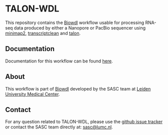 # TALON-WDL
This repository contains the [Biowdl](https://github.com/biowdl) workflow
usable for processing RNA-seq data produced by either a Nanopore or PacBio
sequencer using [minimap2](https://github.com/lh3/minimap2),
[transcriptclean](https://github.com/mortazavilab/TranscriptClean) and
[talon](https://github.com/mortazavilab/TALON).

## Documentation
Documentation for this workflow can be
found [here](https://biowdl.github.io/TALON-WDL/).

## About
This workflow is part of [Biowdl](https://github.com/biowdl) developed by the
SASC team at [Leiden University Medical Center](https://www.lumc.nl/).

## Contact
<p>
  <!-- Obscure e-mail address for spammers -->
For any question related to TALON-WDL, please use the
<a href="https://github.com/biowdl/RNA-seq/issues">github issue tracker</a>
or contact the SASC team directly at: 
<a href="&#109;&#97;&#105;&#108;&#116;&#111;&#58;&#115;&#97;&#115;&#99;&#64;&#108;&#117;&#109;&#99;&#46;&#110;&#108;">
&#115;&#97;&#115;&#99;&#64;&#108;&#117;&#109;&#99;&#46;&#110;&#108;</a>.
</p>
